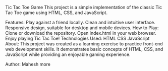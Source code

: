 Tic Tac Toe Game
This project is a simple implementation of the classic Tic Tac Toe game using HTML, CSS, and JavaScript.

Features:
Play against a friend locally.
Clean and intuitive user interface.
Responsive design, suitable for desktop and mobile devices.
How to Play:
Clone or download the repository.
Open index.html in your web browser.
Enjoy playing Tic Tac Toe!
Technologies Used:
HTML
CSS
JavaScript
About:
This project was created as a learning exercise to practice front-end web development skills. It demonstrates basic concepts of HTML, CSS, and JavaScript while providing an enjoyable gaming experience.

Author:
Mahesh more

